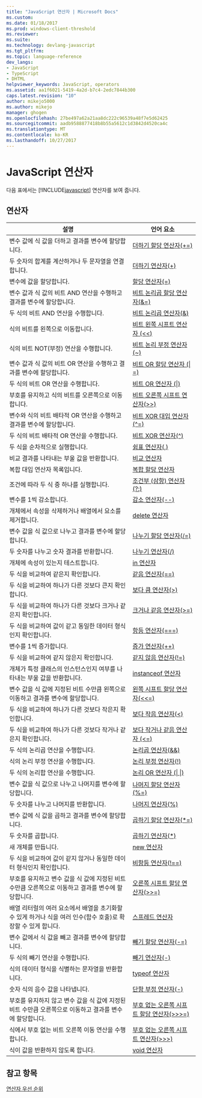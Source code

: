 ```yaml
---
title: "JavaScript 연산자 | Microsoft Docs"
ms.custom: 
ms.date: 01/18/2017
ms.prod: windows-client-threshold
ms.reviewer: 
ms.suite: 
ms.technology: devlang-javascript
ms.tgt_pltfrm: 
ms.topic: language-reference
dev_langs:
- JavaScript
- TypeScript
- DHTML
helpviewer_keywords: JavaScript, operators
ms.assetid: aa1f6021-5419-4a2d-b7c4-2edc7844b300
caps.latest.revision: "10"
author: mikejo5000
ms.author: mikejo
manager: ghogen
ms.openlocfilehash: 27be497a62a21aa8dc222c96539a48f7e5d62425
ms.sourcegitcommit: aadb9588877418b8b55a5612c1d3842d4520ca4c
ms.translationtype: MT
ms.contentlocale: ko-KR
ms.lasthandoff: 10/27/2017
---
```

# <a name="javascript-operators"></a>JavaScript 연산자
다음 표에서는 [!INCLUDE[javascript](../../javascript/includes/javascript-md.md)] 연산자를 보여 줍니다.  
  
## <a name="operators"></a>연산자  
  
|설명|언어 요소|  
|-----------------|----------------------|  
|변수 값에 식 값을 더하고 결과를 변수에 할당합니다.|[더하기 할당 연산자(+=)](../../javascript/reference/addition-assignment-operator-decrement-equal-javascript.md)|  
|두 숫자의 합계를 계산하거나 두 문자열을 연결합니다.|[더하기 연산자(+)](../../javascript/reference/addition-operator-decrement-javascript.md)|  
|변수에 값을 할당합니다.|[할당 연산자(=)](../../javascript/reference/assignment-operator-decrement-equal-javascript.md)|  
|변수 값과 식 값의 비트 AND 연산을 수행하고 결과를 변수에 할당합니다.|[비트 논리곱 할당 연산자(&=)](../../javascript/reference/bitwise-and-assignment-operator-decrement-equal-javascript.md)|  
|두 식의 비트 AND 연산을 수행합니다.|[비트 논리곱 연산자(&)](../../javascript/reference/bitwise-and-operator-decrement-javascript.md)|  
|식의 비트를 왼쪽으로 이동합니다.|[비트 왼쪽 시프트 연산자 (<\<)](../../javascript/reference/bitwise-left-shift-operator-decrement-javascript.md)|  
|식의 비트 NOT(부정) 연산을 수행합니다.|[비트 논리 부정 연산자(~)](../../javascript/reference/bitwise-not-operator-decrement-tilde-javascript.md)|  
|변수 값과 식 값의 비트 OR 연산을 수행하고 결과를 변수에 할당합니다.|[비트 OR 할당 연산자 (&#124; =)](../../javascript/reference/bitwise-or-assignment-operator-decrement-equal-javascript.md)|  
|두 식의 비트 OR 연산을 수행합니다.|[비트 OR 연산자 (&#124;)](../../javascript/reference/bitwise-or-operator-decrement-javascript.md)|  
|부호를 유지하고 식의 비트를 오른쪽으로 이동합니다.|[비트 오른쪽 시프트 연산자(>>)](../../javascript/reference/bitwise-right-shift-operator-decrement-javascript.md)|  
|변수와 식의 비트 배타적 OR 연산을 수행하고 결과를 변수에 할당합니다.|[비트 XOR 대입 연산자(^=)](../../javascript/reference/bitwise-xor-assignment-operator-decrement-hat-equal-javascript.md)|  
|두 식의 비트 배타적 OR 연산을 수행합니다.|[비트 XOR 연산자(^)](../../javascript/reference/bitwise-xor-operator-decrement-hat-javascript.md)|  
|두 식을 순차적으로 실행합니다.|[쉼표 연산자(,)](../../javascript/reference/comma-operator-decrement-javascript.md)|  
|비교 결과를 나타내는 부울 값을 반환합니다.|[비교 연산자](../../javascript/reference/comparison-operators-javascript.md)|  
|복합 대입 연산자 목록입니다.|[복합 할당 연산자](../../javascript/reference/compound-assignment-operators-javascript.md)|  
|조건에 따라 두 식 중 하나를 실행합니다.|[조건부 (삼항) 연산자 (?:)](../../javascript/reference/conditional-ternary-operator-decrement-javascript.md)|  
|변수를 1씩 감소합니다.|[감소 연산자(--)](../../javascript/reference/increment-and-decrement-operators-javascript.md)|  
|개체에서 속성을 삭제하거나 배열에서 요소를 제거합니다.|[delete 연산자](../../javascript/reference/delete-operator-decrementjavascript.md)|  
|변수 값을 식 값으로 나누고 결과를 변수에 할당합니다.|[나누기 할당 연산자(/=)](../../javascript/reference/division-assignment-operator-decrement-equal-javascript.md)|  
|두 숫자를 나누고 숫자 결과를 반환합니다.|[나누기 연산자(/)](../../javascript/reference/division-operator-decrement-javascript.md)|  
|개체에 속성이 있는지 테스트합니다.|[in 연산자](../../javascript/reference/in-operator-decrementjavascript.md)|  
|두 식을 비교하여 같은지 확인합니다.|[같음 연산자(==)](../../javascript/reference/comparison-operators-javascript.md)|  
|두 식을 비교하여 하나가 다른 것보다 큰지 확인합니다.|[보다 큼 연산자(>)](../../javascript/reference/comparison-operators-javascript.md)|  
|두 식을 비교하여 하나가 다른 것보다 크거나 같은지 확인합니다.|[크거나 같음 연산자(>=)](../../javascript/reference/comparison-operators-javascript.md)|  
|두 식을 비교하여 값이 같고 동일한 데이터 형식인지 확인합니다.|[항등 연산자(===)](../../javascript/reference/comparison-operators-javascript.md)|  
|변수를 1씩 증가합니다.|[증가 연산자(++)](../../javascript/reference/increment-and-decrement-operators-javascript.md)|  
|두 식을 비교하여 같지 않은지 확인합니다.|[같지 않음 연산자(!=)](../../javascript/reference/comparison-operators-javascript.md)|  
|개체가 특정 클래스의 인스턴스인지 여부를 나타내는 부울 값을 반환합니다.|[instanceof 연산자](../../javascript/reference/instanceof-operator-decrementjavascript.md)|  
|변수 값을 식 값에 지정된 비트 수만큼 왼쪽으로 이동하고 결과를 변수에 할당합니다.|[왼쪽 시프트 할당 연산자(<<=)](../../javascript/reference/left-shift-assignment-operator-decrement-equal-javascript.md)|  
|두 식을 비교하여 하나가 다른 것보다 작은지 확인합니다.|[보다 작음 연산자(<)](../../javascript/reference/comparison-operators-javascript.md)|  
|두 식을 비교하여 하나가 다른 것보다 작거나 같은지 확인합니다.|[보다 작거나 같음 연산자 (\<=)](../../javascript/reference/comparison-operators-javascript.md)|  
|두 식의 논리곱 연산을 수행합니다.|[논리곱 연산자(&&)](../../javascript/reference/logical-and-operator-decrement-javascript.md)|  
|식의 논리 부정 연산을 수행합니다.|[논리 부정 연산자(!)](../../javascript/reference/logical-not-operator-decrement-exclpt-javascript.md)|  
|두 식의 논리합 연산을 수행합니다.|[논리 OR 연산자 (&#124; &#124;)](../../javascript/reference/logical-or-operator-decrement-javascript.md)|  
|변수 값을 식 값으로 나누고 나머지를 변수에 할당합니다.|[나머지 할당 연산자(%=)](../../javascript/reference/modulus-assignment-operator-decrement-javascript.md)|  
|두 숫자를 나누고 나머지를 반환합니다.|[나머지 연산자(%)](../../javascript/reference/modulus-operator-decrementjavascript.md)|  
|변수 값에 식 값을 곱하고 결과를 변수에 할당합니다.|[곱하기 할당 연산자(*=)](../../javascript/reference/multiplication-assignment-operator-decrement-equal-javascript.md)|  
|두 숫자를 곱합니다.|[곱하기 연산자(*)](../../javascript/reference/multiplication-operator-decrement-javascript.md)|  
|새 개체를 만듭니다.|[new 연산자](../../javascript/reference/new-operator-decrementjavascript.md)|  
|두 식을 비교하여 값이 같지 않거나 동일한 데이터 형식인지 확인합니다.|[비항등 연산자(!==)](../../javascript/reference/comparison-operators-javascript.md)|  
|부호를 유지하고 변수 값을 식 값에 지정된 비트 수만큼 오른쪽으로 이동하고 결과를 변수에 할당합니다.|[오른쪽 시프트 할당 연산자(>>=)](../../javascript/reference/right-shift-assignment-operator-decrement-equal-javascript.md)|  
|배열 리터럴의 여러 요소에서 배열을 초기화할 수 있게 하거나 식을 여러 인수(함수 호출)로 확장할 수 있게 합니다.|[스프레드 연산자](../../javascript/reference/spread-operator-decrement-dot-dot-dot-javascript.md)|  
|변수 값에서 식 값을 빼고 결과를 변수에 할당합니다.|[빼기 할당 연산자(-=)](../../javascript/reference/subtraction-assignment-operator-decrement-equal-javascript.md)|  
|두 식의 빼기 연산을 수행합니다.|[빼기 연산자(-)](../../javascript/reference/subtraction-operator-decrement-javascript.md)|  
|식의 데이터 형식을 식별하는 문자열을 반환합니다.|[typeof 연산자](../../javascript/reference/typeof-operator-decrementjavascript.md)|  
|숫자 식의 음수 값을 나타냅니다.|[단항 부정 연산자(-)](../../javascript/reference/subtraction-operator-decrement-javascript.md)|  
|부호를 유지하지 않고 변수 값을 식 값에 지정된 비트 수만큼 오른쪽으로 이동하고 결과를 변수에 할당합니다.|[부호 없는 오른쪽 시프트 할당 연산자(>>>=)](../../javascript/reference/unsigned-right-shift-assignment-operator-decrement-equal-javascript.md)|  
|식에서 부호 없는 비트 오른쪽 이동 연산을 수행합니다.|[부호 없는 오른쪽 시프트 연산자(>>>)](../../javascript/reference/unsigned-right-shift-operator-decrement-javascript.md)|  
|식이 값을 반환하지 않도록 합니다.|[void 연산자](../../javascript/reference/void-operator-decrementjavascript.md)|  
  
## <a name="see-also"></a>참고 항목  
 [연산자 우선 순위](../../javascript/operator-subtractprecedence-javascript.md)